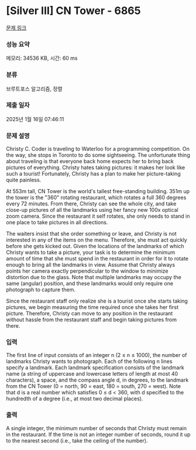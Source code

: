 # [Silver III] CN Tower - 6865 

[문제 링크](https://www.acmicpc.net/problem/6865) 

### 성능 요약

메모리: 34536 KB, 시간: 60 ms

### 분류

브루트포스 알고리즘, 정렬

### 제출 일자

2025년 1월 16일 07:46:11

### 문제 설명

<p>Christy C. Coder is traveling to Waterloo for a programming competition. On the way, she stops in Toronto to do some sightseeing. The unfortunate thing about traveling is that everyone back home expects her to bring back pictures of everything. Christy hates taking pictures: it makes her look like such a tourist! Fortunately, Christy has a plan to make her picture-taking quite painless.</p>

<p>At 553m tall, CN Tower is the world's tallest free-standing building. 351m up the tower is the "360" rotating restaurant, which rotates a full 360 degrees every 72 minutes. From there, Christy can see the whole city, and take close-up pictures of all the landmarks using her fancy new 100x optical zoom camera. Since the restaurant it self rotates, she only needs to stand in one place to take pictures in all directions.</p>

<p>The waiters insist that she order something or leave, and Christy is not interested in any of the items on the menu. Therefore, she must act quickly before she gets kicked out. Given the locations of the landmarks of which Christy wants to take a picture, your task is to determine the minimum amount of time that she must spend in the restaurant in order for it to rotate enough to bring all the landmarks in view. Assume that Christy always points her camera exactly perpendicular to the window to minimize distortion due to the glass. Note that multiple landmarks may occupy the same (angular) position, and these landmarks would only require one photograph to capture them.</p>

<p>Since the restaurant staff only realize she is a tourist once she starts taking pictures, we begin measuring the time required once she takes her first picture. Therefore, Christy can move to any position in the restaurant without hassle from the restaurant staff and begin taking pictures from there.</p>

### 입력 

 <p>The first line of input consists of an integer n (2 ≤ n ≤ 1000), the number of landmarks Christy wants to photograph. Each of the following n lines specify a landmark. Each landmark specification consists of the landmark name (a string of uppercase and lowercase letters of length at most 40 characters), a space, and the compass angle d, in degrees, to the landmark from the CN Tower (0 = north, 90 = east, 180 = south, 270 = west). Note that d is a real number which satisfies 0 ≤ d < 360, with d specified to the hundredth of a degree (i.e., at most two decimal places).</p>

### 출력 

 <p>A single integer, the minimum number of seconds that Christy must remain in the restaurant. If the time is not an integer number of seconds, round it up to the nearest second (i.e., take the ceiling of the number).</p>

